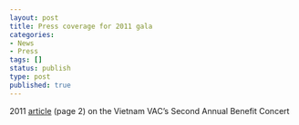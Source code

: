 ```yaml
---
layout: post
title: Press coverage for 2011 gala
categories:
- News
- Press
tags: []
status: publish
type: post
published: true
---
```

2011 [article](http://www.massgeneral.org/News/assets/pdf/HTL012712.pdf) (page 2) on the Vietnam VAC’s Second Annual Benefit Concert

